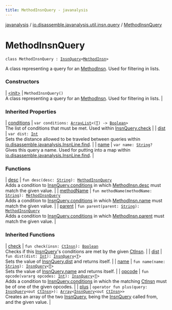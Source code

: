 ```yaml
---
title: MethodInsnQuery - javanalysis
---
```


[javanalysis](../../index.html) / [io.disassemble.javanalysis.util.insn.query](../index.html) / [MethodInsnQuery](./index.html)

# MethodInsnQuery

`class MethodInsnQuery : `[`InsnQuery`](../-insn-query/index.html)`<`[`MethodInsn`](../../io.disassemble.javanalysis.insn/-method-insn/index.html)`>`

A class representing a query for an [MethodInsn](../../io.disassemble.javanalysis.insn/-method-insn/index.html).
Used for filtering in lists.

### Constructors

| [&lt;init&gt;](-init-.html) | `MethodInsnQuery()`<br>A class representing a query for an [MethodInsn](../../io.disassemble.javanalysis.insn/-method-insn/index.html). Used for filtering in lists. |

### Inherited Properties

| [conditions](../-insn-query/conditions.html) | `var conditions: `[`ArrayList`](https://kotlinlang.org/api/latest/jvm/stdlib/kotlin.collections/-array-list/index.html)`<(`[`T`](../-insn-query/index.html#T)`) -> `[`Boolean`](https://kotlinlang.org/api/latest/jvm/stdlib/kotlin/-boolean/index.html)`>`<br>The list of conditions that must be met. Used within [InsnQuery.check](../-insn-query/check.html) |
| [dist](../-insn-query/dist.html) | `var dist: `[`Int`](https://kotlinlang.org/api/latest/jvm/stdlib/kotlin/-int/index.html)<br>Sets the distance allowed to be traveled between queries within [io.disassemble.javanalysis.InsnLine.find](../../io.disassemble.javanalysis/-insn-line/find.html). |
| [name](../-insn-query/name.html) | `var name: `[`String`](https://kotlinlang.org/api/latest/jvm/stdlib/kotlin/-string/index.html)`?`<br>Gives this query a name. Used for putting into a map within [io.disassemble.javanalysis.InsnLine.find](../../io.disassemble.javanalysis/-insn-line/find.html). |

### Functions

| [desc](desc.html) | `fun desc(desc: `[`String`](https://kotlinlang.org/api/latest/jvm/stdlib/kotlin/-string/index.html)`): `[`MethodInsnQuery`](./index.html)<br>Adds a condition to [InsnQuery.conditions](../-insn-query/conditions.html) in which [MethodInsn.desc](../../io.disassemble.javanalysis.insn/-method-insn/desc.html) must match the given value. |
| [methodName](method-name.html) | `fun methodName(methodName: `[`String`](https://kotlinlang.org/api/latest/jvm/stdlib/kotlin/-string/index.html)`): `[`MethodInsnQuery`](./index.html)<br>Adds a condition to [InsnQuery.conditions](../-insn-query/conditions.html) in which [MethodInsn.name](../../io.disassemble.javanalysis.insn/-method-insn/name.html) must match the given value. |
| [parent](parent.html) | `fun parent(parent: `[`String`](https://kotlinlang.org/api/latest/jvm/stdlib/kotlin/-string/index.html)`): `[`MethodInsnQuery`](./index.html)<br>Adds a condition to [InsnQuery.conditions](../-insn-query/conditions.html) in which [MethodInsn.parent](../../io.disassemble.javanalysis.insn/-method-insn/parent.html) must match the given value. |

### Inherited Functions

| [check](../-insn-query/check.html) | `fun check(insn: `[`CtInsn`](../../io.disassemble.javanalysis.insn/-ct-insn/index.html)`): `[`Boolean`](https://kotlinlang.org/api/latest/jvm/stdlib/kotlin/-boolean/index.html)<br>Checks if this [InsnQuery](../-insn-query/index.html)'s conditions are met by the given [CtInsn](../../io.disassemble.javanalysis.insn/-ct-insn/index.html). |
| [dist](../-insn-query/dist.html) | `fun dist(dist: `[`Int`](https://kotlinlang.org/api/latest/jvm/stdlib/kotlin/-int/index.html)`): `[`InsnQuery`](../-insn-query/index.html)`<`[`T`](../-insn-query/index.html#T)`>`<br>Sets the value of [InsnQuery.dist](../-insn-query/dist.html) and returns itself. |
| [name](../-insn-query/name.html) | `fun name(name: `[`String`](https://kotlinlang.org/api/latest/jvm/stdlib/kotlin/-string/index.html)`): `[`InsnQuery`](../-insn-query/index.html)`<`[`T`](../-insn-query/index.html#T)`>`<br>Sets the value of [InsnQuery.name](../-insn-query/name.html) and returns itself. |
| [opcode](../-insn-query/opcode.html) | `fun opcode(vararg opcodes: `[`Int`](https://kotlinlang.org/api/latest/jvm/stdlib/kotlin/-int/index.html)`): `[`InsnQuery`](../-insn-query/index.html)`<`[`T`](../-insn-query/index.html#T)`>`<br>Adds a condition to [InsnQuery.conditions](../-insn-query/conditions.html) in which the matching [CtInsn](../../io.disassemble.javanalysis.insn/-ct-insn/index.html) must be of one of the given opcodes. |
| [plus](../-insn-query/plus.html) | `operator fun plus(query: `[`InsnQuery`](../-insn-query/index.html)`<out `[`CtInsn`](../../io.disassemble.javanalysis.insn/-ct-insn/index.html)`>): `[`Array`](https://kotlinlang.org/api/latest/jvm/stdlib/kotlin/-array/index.html)`<`[`InsnQuery`](../-insn-query/index.html)`<out `[`CtInsn`](../../io.disassemble.javanalysis.insn/-ct-insn/index.html)`>>`<br>Creates an array of the two [InsnQuery](../-insn-query/index.html), being the [InsnQuery](../-insn-query/index.html) called from, and the given value. |


